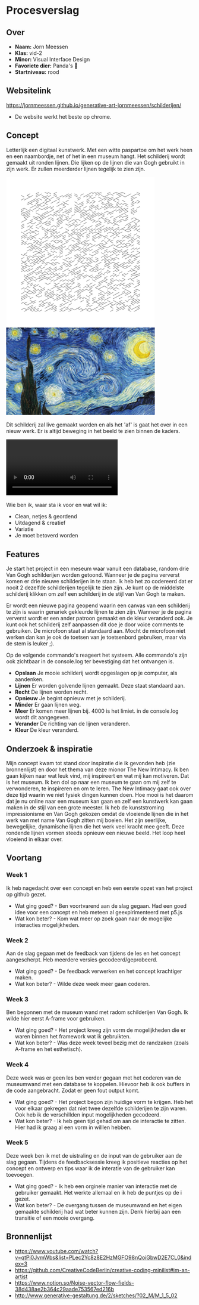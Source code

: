 <!-- Vergeet je niet de comments uit te zetten voordat je begint met typen? 💬 -->

# Procesverslag

## Over
* **Naam:** Jorn Meessen 
* **Klas:** vid-2
* **Minor:** Visual Interface Design
* **Favoriete dier:** Panda's :panda_face:
* **Startniveau:** rood

## Websitelink
https://jornmeessen.github.io/generative-art-jornmeessen/schilderijen/
* De website werkt het beste op chrome.

## Concept

Letterlijk een digitaal kunstwerk. Met een witte paspartoe om het werk heen en een naambordje, net of het in een museum hangt.
Het schilderij wordt gemaakt uit ronden lijnen. Die lijken op de lijnen die van Gogh gebruikt in zijn werk. Er zullen meerderder lijnen tegelijk te zien zijn.

<img src="img/Ruins_2609285226.svg" width="400">
<img src="img/13f12d32-76fe-4ce8-8392-624e5091fa91_thumb840.jpg" width="400">

Dit schilderij zal live gemaakt worden en als het 'af' is gaat het over in een nieuw werk. Er is altijd beweging in het beeld te zien binnen de kaders. 

![Watch the video](https://user-images.githubusercontent.com/45321599/114853683-54752600-9de4-11eb-8ba9-53dbfdff931e.mp4)

Wie ben ik, waar sta ik voor en wat wil ik:
-	Clean, netjes & geordend 
-	Uitdagend & creatief
-	Variatie 
-	Je moet betoverd worden

## Features

Je start het project in een meseum waar vanuit een database, random drie Van Gogh schilderijen worden getoond. Wanneer je de pagina ververst komen er drie nieuwe schilderijen in te staan. Ik heb het zo codereerd dat er nooit 2 dezelfde schilderijen tegelijk te zien zijn. Je kunt op de middelste schilderij klikken om zelf een schilderij in de stijl van Van Gogh te maken. 

Er wordt een nieuwe pagina geopend waarin een canvas van een schilderij te zijn is waarin genariek gekleurde lijnen te zien zijn. Wanneer je de pagina ververst wordt er een ander patroon gemaakt en de kleur veranderd ook. Je kunt ook het schilderij zelf aanpassen dit doe je door voice comments te gebruiken. De microfoon staat al standaard aan. Mocht de microfoon niet werken dan kan je ook de toetsen van je toetsenbord gebruiken, maar via de stem is leuker ;).

Op de volgende commando's reageert het systeem. Alle commando's zijn ook zichtbaar in de console.log ter bevestiging dat het ontvangen is. 
* **Opslaan** Je mooie schilderij wordt opgeslagen op je computer, als aandenken.
* **Lijnen** Er worden golvende lijnen gemaakt. Deze staat standaard aan.
* **Recht** De lijnen worden recht.
* **Opnieuw** Je begint opnieuw met je schilderij.
* **Minder** Er gaan lijnen weg.
* **Meer** Er komen meer lijnen bij. 4000 is het limiet. in de console.log wordt dit aangegeven.
* **Verander** De richting van de lijnen veranderen.
* **Kleur** De kleur veranderd.


## Onderzoek & inspiratie
Mijn concept kwam tot stand door inspiratie die ik gevonden heb (zie bronnenlijst) en door het thema van deze mionor The New Intimacy. Ik ben gaan kijken naar wat leuk vind, mij inspireert en wat mij kan motiveren. Dat is het museum. Ik ben dol op naar een museum te gaan om mij zelf te verwonderen, te inspireren en om te leren. The New Intimacy gaat ook over deze tijd waarin we niet fysiek dingen kunnen doen. Hoe mooi is het daarom dat je nu online naar een museum kan gaan en zelf een kunstwerk kan gaan maken in de stijl van een grote meester. Ik heb de kunststroming impressionisme en Van Gogh gekozen omdat de vloeiende lijnen die in het werk van met name Van Gogh zitten mij boeien. Het zijn seerlijke, bewegelijke, dynamische lijnen die het werk veel kracht mee geeft. Deze rondende lijnen vormen steeds opnieuw een nieuwe beeld. Het loop heel vloeiend in elkaar over. 

## Voortang

### Week 1
Ik heb nagedacht over een concept en heb een eerste opzet van het project op github gezet. 
* Wat ging goed? - Ben voortvarend aan de slag gegaan. Had een goed idee voor een concept en heb meteen al geexpirimenteerd met p5.js
* Wat kon beter? - Kom wat meer op zoek gaan naar de mogelijke interacties mogelijkheden.

### Week 2
Aan de slag gegaan met de feedback van tijdens de les en het concept aangescherpt. Heb meerdere versies gecodeerd/geprobeerd.
* Wat ging goed? - De feedback verwerken en het concept krachtiger maken.
* Wat kon beter? - Wilde deze week meer gaan coderen.

### Week 3
Ben begonnen met de museum wand met radom schilderijen Van Gogh. Ik wilde hier eerst A-frame voor gebruiken. 
* Wat ging goed? - Het project kreeg zijn vorm de mogelijkheden die er waren binnen het framework wat ik gebruikten. 
* Wat kon beter? - Was deze week teveel bezig met de randzaken (zoals A-frame en het esthetisch). 

### Week 4
Deze week was er geen les ben verder gegaan met het coderen van de museumwand met een database te koppelen. Hievoor heb ik ook buffers in de code aangebracht. Zodat er geen fout output komt. 
* Wat ging goed? - Het project begon zijn huidige vorm te krijgen. Heb het voor elkaar gekregen dat niet twee dezelfde schilderijen te zijn waren. Ook heb ik de verschillden input mogelijkheden gecodeerd. 
* Wat kon beter? - Ik heb geen tijd gehad om aan de interactie te zitten. Hier had ik graag al een vorm in willlen hebben.

### Week 5
Deze week ben ik met de uistraling en de input van de gebruiker aan de slag gegaan. Tijdens de feedbacksessie kreeg ik positieve reacties op het concept en ontwerp en tips waar ik de interatie van de gebruiker kan toevoegen. 
* Wat ging goed? - Ik heb een orginele manier van interactie met de gebruiker gemaakt. Het werkte allemaal en ik heb de puntjes op de i gezet.
* Wat kon beter? - De overgang tussen de museumwand en het eigen gemaakte schilderij had wat beter kunnen zijn. Denk hierbij aan een transitie of een mooie overgang.


## Bronnenlijst

* https://www.youtube.com/watch?v=qtPi0JvmWbs&list=PLec2Yc8z8E2HzMGFO98nQoiGbwD2E7CL0&index=3
* https://github.com/CreativeCodeBerlin/creative-coding-minilist#im-an-artist
* https://www.notion.so/Noise-vector-flow-fields-38d438ae2b364c29aade753567ed216b
* http://www.generative-gestaltung.de/2/sketches/?02_M/M_1_5_02	
